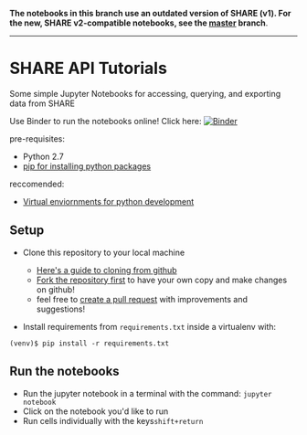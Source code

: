 **The notebooks in this branch use an outdated version of SHARE (v1). For the new, SHARE v2-compatible notebooks, see the [master](https://github.com/erinspace/share_tutorials/tree/master) branch**.

-------

# SHARE API Tutorials
Some simple Jupyter Notebooks for accessing, querying, and exporting data from SHARE

Use Binder to run the notebooks online! Click here: [![Binder](http://mybinder.org/badge.svg)](http://mybinder.org/repo/erinspace/share_tutorials)


pre-requisites:
- Python 2.7
- [pip for installing python packages](https://pypi.python.org/pypi/pip)

reccomended:
- [Virtual enviornments for python development](http://docs.python-guide.org/en/latest/dev/virtualenvs/)

## Setup
- Clone this repository to your local machine
    - [Here's a guide to cloning from github](https://help.github.com/articles/cloning-a-repository/)
    - [Fork the repository first](https://help.github.com/articles/fork-a-repo/) to have your own copy and make changes on github!
    - feel free to [create a pull request](https://help.github.com/articles/creating-a-pull-request/) with improvements and suggestions!

- Install requirements from ```requirements.txt``` inside a virtualenv with:

```(venv)$ pip install -r requirements.txt```

## Run the notebooks
- Run the jupyter notebook in  a terminal with the command: ```jupyter notebook```
- Click on the notebook you'd like to run
- Run cells individually with the keys```shift+return```
